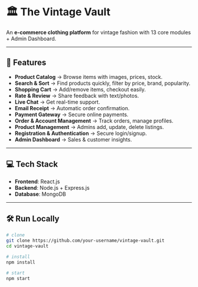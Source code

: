 # 🏛️ The Vintage Vault

An **e-commerce clothing platform** for vintage fashion with 13 core modules + Admin Dashboard.

---

## 🚀 Features
- **Product Catalog** → Browse items with images, prices, stock.  
- **Search & Sort** → Find products quickly, filter by price, brand, popularity.  
- **Shopping Cart** → Add/remove items, checkout easily.  
- **Rate & Review** → Share feedback with text/photos.  
- **Live Chat** → Get real-time support.  
- **Email Receipt** → Automatic order confirmation.  
- **Payment Gateway** → Secure online payments.  
- **Order & Account Management** → Track orders, manage profiles.  
- **Product Management** → Admins add, update, delete listings.  
- **Registration & Authentication** → Secure login/signup.  
- **Admin Dashboard** → Sales & customer insights.  

---

## 💻 Tech Stack
- **Frontend**: React.js  
- **Backend**: Node.js + Express.js  
- **Database**: MongoDB  


---

## 🛠️ Run Locally
```bash
# clone
git clone https://github.com/your-username/vintage-vault.git
cd vintage-vault

# install
npm install

# start
npm start
